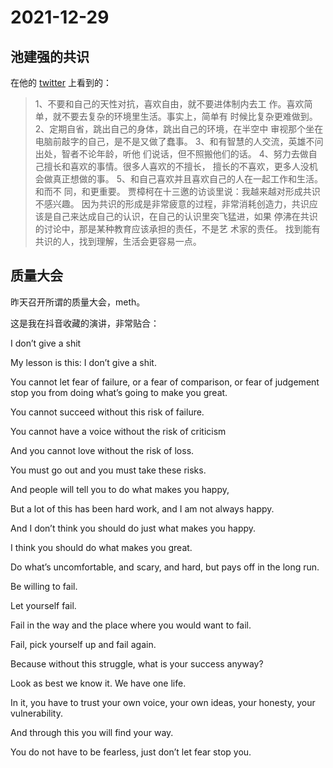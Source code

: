 # 2021-12-29

## 池建强的共识

在他的 [twitter](https://twitter.com/sagacity/status/1475992165486854145) 上看到的：

> 1、不要和自己的天性对抗，喜欢自由，就不要进体制内去工
作。喜欢简单，就不要去复杂的环境里生活。事实上，简单有
时候比复杂更难做到。
> 2、定期自省，跳出自己的身体，跳出自己的环境，在半空中
审视那个坐在电脑前敲字的自己，是不是又做了蠢事。
> 3、和有智慧的人交流，英雄不问出处，智者不论年龄，听他
们说话，但不照搬他们的话。
> 4、努力去做自己擅长和喜欢的事情。很多人喜欢的不擅长，
擅长的不喜欢，更多人没机会做真正想做的事。
> 5、和自己喜欢并且喜欢自己的人在一起工作和生活。和而不
同，和更重要。
> 贾樟柯在十三邀的访谈里说：我越来越对形成共识不感兴趣。
因为共识的形成是非常疲意的过程，非常消耗创造力，共识应
该是自己来达成自己的认识，在自己的认识里突飞猛进，如果
停沸在共识的讨论中，那是某种教育应该承担的责任，不是艺
术家的责任。
找到能有共识的人，找到理解，生活会更容易一点。

## 质量大会

昨天召开所谓的质量大会，meth。

这是我在抖音收藏的演讲，非常贴合：

I don’t give a shit

My lesson is this: I don’t give a shit.

You cannot let fear of failure, or a fear of comparison, or fear of judgement stop you from doing what’s going to make you great.

You cannot succeed without this risk of failure.

You cannot have a voice without the risk of criticism

And you cannot love without the risk of loss.

You must go out and you must take these risks.

And people will tell you to do what makes you happy,

But a lot of this has been hard work, and I am not always happy.

And I don’t think you should do just what makes you happy.

I think you should do what makes you great.

Do what’s uncomfortable, and scary, and hard, but pays off in the long run.

Be willing to fail.

Let yourself fail.

Fail in the way and the place where you would want to fail.

Fail, pick yourself up and fail again.

Because without this struggle, what is your success anyway?

Look as best we know it. We have one life.

In it, you have to trust your own voice, your own ideas, your honesty, your vulnerability.

And through this you will find your way.

You do not have to be fearless, just don’t let fear stop you.
